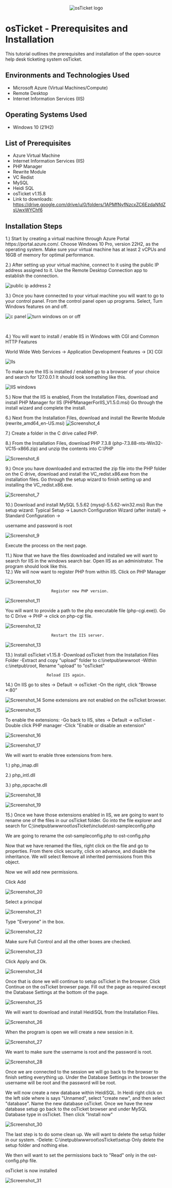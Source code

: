 <p align="center">
<img src="https://i.imgur.com/Clzj7Xs.png" alt="osTicket logo"/>
</p>

<h1>osTicket - Prerequisites and Installation</h1>
This tutorial outlines the prerequisites and installation of the open-source help desk ticketing system osTicket.<br />




<h2>Environments and Technologies Used</h2>

- Microsoft Azure (Virtual Machines/Compute)
- Remote Desktop
- Internet Information Services (IIS)

<h2>Operating Systems Used </h2>

- Windows 10</b> (21H2)

<h2>List of Prerequisites</h2>

- Azure Virtual Machine
- Internet Information Services (IIS)
- PHP Manager
- Rewrite Module
- VC Redist
- MySQL
- Heidi SQL
- osTicket v1.15.8
- Link to downloads: https://drive.google.com/drive/u/0/folders/1APMfNyfNzcxZC6EzdaNfdZsUwxWYChf6


<h2>Installation Steps</h2>

<p> 1.) Start by creating a virtual machine through Azure Portal https://portal.azure.com/. Choose Windows 10 Pro, version 22H2, as the operating system. Make sure your virtual machine has at least 2 vCPUs and 16GB of memory for optimal performance.

  2.) After setting up your virtual machine, connect to it using the public IP address assigned to it. Use the Remote Desktop Connection app to establish the connection.

 
  ![public ip address 2](https://github.com/user-attachments/assets/b6af105b-4d0f-4250-8d19-1f1c174b4900)

 3.) Once you have connected to your virtual machine you will want to go to your control panel. From the control panel open up programs. Select, Turn Windows features on and off.
</p>

 ![c panel](https://github.com/user-attachments/assets/4e7a3f8c-1261-4dd7-a8c5-0de789fa3674)
![turn windows on or off](https://github.com/user-attachments/assets/9c77099b-b59d-47ce-b024-229768194f12)




</p>
<br />

<p>
</p>
<p> 4.) You will want to install / enable IIS in Windows with CGI and Common HTTP Features

World Wide Web Services -> Application Development Features -> [X] CGI

![IIs](https://github.com/user-attachments/assets/9b987bc1-3350-4848-a15b-adc63e793e8b)

To make sure the IIS is installed / enabled go to a browser of your choice and search for 127.0.0.1 It should look something like this.

<p>

  ![IIS windows](https://github.com/user-attachments/assets/a72127f6-5bb2-419e-ac9e-603c516ea602)

5.) Now that the IIS is enabled, From the Installation Files, download and install PHP Manager for IIS (PHPManagerForIIS_V1.5.0.msi) Go through the install wizard and complete the install.

6.) Next from the Installation Files, download and install the Rewrite Module (rewrite_amd64_en-US.msi)
![Screenshot_4](https://github.com/user-attachments/assets/b7c80b06-6741-4488-b7b4-a25a9a0fb816)

7.) Create a folder in the C drive called PHP.

8.) From the Installation Files, download PHP 7.3.8 (php-7.3.88-nts-Win32-VC15-x866.zip) and unzip the contents into C:\PHP
<p>

  ![Screenshot_6](https://github.com/user-attachments/assets/97517a45-f939-4563-b89f-a0890a0da9b9)

9.) Once you have downloaded and extracted the zip file into the PHP folder on the C drive, download and install the VC_redist.x86.exe from the installation files. Go through the setup wizard to finish setting up and installing the VC_redist.x86.exe.

![Screenshot_7](https://github.com/user-attachments/assets/f619d30e-b1a0-4977-807d-f9d0d33bf15f)

10.) Download and install MySQL 5.5.62 (mysql-5.5.62-win32.msi) Run the setup wizard: Typical Setup -> Launch Configuration Wizard (after install) -> Standard Configuration ->

username and password is root

![Screenshot_9](https://github.com/user-attachments/assets/ae5d9f7f-4cad-46dc-b174-c52b0a10a310)

Execute the process on the next page.
</p>11.) Now that we have the files downloaded and installed we will want to search for IIS in the windows search bar. Open IIS as an administrator. The program should look like this.
<br />12.) We will now want to register PHP from within IIS. Click on PHP Manager

![Screenshot_10](https://github.com/user-attachments/assets/2786e79a-5c61-4602-9548-6b0a81883e14)


                        Register new PHP version.

![Screenshot_11](https://github.com/user-attachments/assets/4c3c542a-6803-474c-9009-a36f1191c40a)

You will want to provide a path to the php executable file (php-cgi.exe)). Go to C Drive -> PHP -> click on php-cgi file.

![Screenshot_12](https://github.com/user-attachments/assets/64c5d9dd-385f-4790-8792-722996f94d5e)

                        Restart the IIS server.

![Screenshot_13](https://github.com/user-attachments/assets/127e2ea7-dc06-4d0d-81bc-d213c49c6f24)

13.) Install osTicket v1.15.8 -Download osTicket from the Installation Files Folder -Extract and copy "upload" folder to c:\inetpub\wwwroot -Within c:\inetpub\root, Rename "upload" to "osTicket"

                      Reload IIS again.

14.) On IIS go to sites -> Default -> osTicket -On the right, click “Browse *:80”

![Screenshot_14](https://github.com/user-attachments/assets/02f41c42-9baf-4d2f-abc6-0a59aa6e1503)
Some extensions are not enabled on the osTicket browser.

![Screenshot_15](https://github.com/user-attachments/assets/66910d8c-e5fa-45a0-b6dd-bb71f9fad5cc)

To enable the extensions: -Go back to IIS, sites -> Default -> osTicket -Double click PHP manager -Click "Enable or disable an extension"

![Screenshot_16](https://github.com/user-attachments/assets/744cae2f-736c-4816-a6dd-fcaff38ae227)

![Screenshot_17](https://github.com/user-attachments/assets/fd8ad3df-4080-4788-b0fd-c697b8db153d)

We will want to enable three extensions from here.

1.) php_imap.dll

2.) php_intl.dll

3.) php_opcache.dll

![Screenshot_18](https://github.com/user-attachments/assets/72c2de6c-81df-47e0-9749-a4c688a9df42)

![Screenshot_19](https://github.com/user-attachments/assets/4c2fccdd-ba43-4680-89c5-622344614075)

15.) Once we have those extensions enabled in IIS, we are going to want to rename one of the files in our osTicket folder. Go into the file explorer and search for C;\inetpub\wwwroot\osTicket\include\ost-sampleconfig.php

We are going to rename the ost-sampleconfig.php to ost-config.php

Now that we have renamed the files, right click on the file and go to properties. From there click security, click on advance, and disable the inheritance. We will select Remove all inherited permissions from this object.

Now we will add new permissions.

Click Add

![Screenshot_20](https://github.com/user-attachments/assets/3f402f4f-484c-4679-931a-0b17b6ae79be)

Select a principal

![Screenshot_21](https://github.com/user-attachments/assets/0e535290-b7fe-48c7-ba34-92a124f9b18f)

Type "Everyone" in the box.

![Screenshot_22](https://github.com/user-attachments/assets/7f6300e6-a606-4dc6-9d61-41cedc8093ef)

Make sure Full Control and all the other boxes are checked.

![Screenshot_23](https://github.com/user-attachments/assets/98084bf8-b053-4c9d-bead-7f90f12e9dbb)

Click Apply and Ok.

![Screenshot_24](https://github.com/user-attachments/assets/d54dca1a-821f-49dc-9b4b-f07ce36b2eff)

Once that is done we will continue to setup osTicket in the browser. Click Continue on the osTicket browser page. Fill out the page as required except the Database Settings at the bottom of the page. 

![Screenshot_25](https://github.com/user-attachments/assets/dfba4849-fa03-4916-a497-ef033a119434)


We will want to download and install HeidiSQL from the Installation Files.

![Screenshot_26](https://github.com/user-attachments/assets/f88f63ea-60dc-471c-b149-05d60ea9033f)

When the program is open we will create a new session in it.

![Screenshot_27](https://github.com/user-attachments/assets/c9e116ff-2e0a-40a4-b98b-c764d770e719)

We want to make sure the username is root and the password is root.

![Screenshot_28](https://github.com/user-attachments/assets/846290c4-9b20-4882-8891-41159de252e1)

Once we are connected to the session we will go back to the browser to finish setting everything up. Under the Database Settings in the browser the username will be root and the password will be root.

We will now create a new database within HeidiSQL. In Heidi right click on the left side where is says "Unnamed", select "create new", and then select "database". Name the new database osTicket. Once we have the new database setup go back to the osTicket browser and under MySQL Database type in osTicket.
Then click "Install now"

![Screenshot_30](https://github.com/user-attachments/assets/d1387969-341e-4453-b97f-5f2c427ba8c2)

The last step is to do some clean up. We will want to delete the setup folder in our system. -Delete: C:\inetpub\wwwroot\osTicket\setup Only delete the setup folder and nothing else.

We then will want to set the permissions back to "Read" only in the ost-config.php file.

osTicket is now installed

![Screenshot_31](https://github.com/user-attachments/assets/136c59f6-ba2a-423e-8a54-3ac1953735e6)
